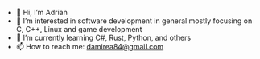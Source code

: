 - 👋 Hi, I’m Adrian
- 👀 I’m interested in software development in general mostly focusing on C, C++, Linux and game development
- 🌱 I’m currently learning C#, Rust, Python, and others
- 📫 How to reach me: damirea84@gmail.com

<!---
danadrianmirea/danadrianmirea is a ✨ special ✨ repository because its `README.md` (this file) appears on your GitHub profile.
You can click the Preview link to take a look at your changes.
--->
